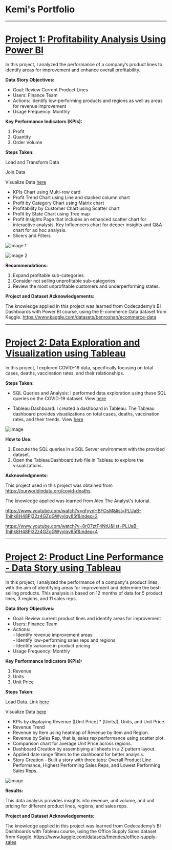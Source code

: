 
# Kemi's Portfolio

<hr>

# [Project 1: Profitability Analysis Using Power BI](https://drive.google.com/file/d/1IppUJsQNDVFO0C9AyMTPv-eQPmuG0Ixy/view?usp=sharing)

In this project, I analyzed the performance of a company’s product lines to identify areas for improvement and enhance overall profitability.

**Data Story Objectives:**

*  Goal: Review Current Product Lines
*  Users: Finance Team
*  Actions: Identify low-performing products and regions as well as areas for revenue improvement
*  Usage Frequency: Monthly

**Key Performance Indicators (KPIs):**
1.	Profit
2.	Quantity
3.	Order Volume

**Steps Taken:**

Load and Transform Data

Join Data

Visualize Data [here](https://drive.google.com/file/d/12Jvf1eskCjuLvB2J1vkahYhX2r-jAz9f/view?usp=sharing)
*  KPIs Chart using Multi-row card
*  Profit Trend Chart using Line and stacked column chart
*  Profit by Category Chart using Matrix chart
*  Profitability by Customer Chart using Scatter chart
*  Profit by State Chart using Tree map
*  Profit Insights Page that includes an enhanced scatter chart for interactive analysis, Key Influencers chart for deeper insights and Q&A chart for ad hoc analysis.
*  Slicers and Filters

 ![image 1](Images/analysis.png)
 
 ![image 2](Images/insight.png)


**Recommendations:**
1.	Expand profitable sub-categories
2.	Consider not selling unprofitable sub-categories
3.  Review the most unprofitable customers and underperforming states.

**Project and Dataset Acknowledgements:**

The knowledge applied in this project was learned from Codecademy’s BI Dashboards with Power BI course, using the E-commerce Data dataset from Kaggle. https://www.kaggle.com/datasets/benroshan/ecommerce-data

<hr>

# [Project 2: Data Exploration and Visualization using Tableau](https://public.tableau.com/app/profile/fadekemi.akinduyile/viz/COVID19DashBoard_16897023854090/Dashboard1)

In this project, I explored COVID-19 data, specifically focusing on total cases, deaths, vaccination rates, and their relationships.

**Steps Taken:**

* SQL Queries and Analysis: I performed data exploration using these SQL queries on the COVID-19 dataset. View [here](https://github.com/FadekemiAkinduyile/SQL-Data-Projects/blob/main/SQLQuery%20-%20COVID19%20Project.sql)

* Tableau Dashboard: I created a dashboard in Tableau. The Tableau dashboard provides visualizations on total cases, deaths, vaccination rates, and their trends. View [here](https://public.tableau.com/app/profile/fadekemi.akinduyile/viz/COVID19DashBoard_16897023854090/Dashboard1)

![image](Images/covid.png)

**How to Use:**

1. Execute the SQL queries in a SQL Server environment with the provided dataset.
2. Open the TableauDashboard.twb file in Tableau to explore the visualizations.

**Acknowledgments:**

This project used in this project was obtained from https://ourworldindata.org/covid-deaths.

The knowledge applied was learned from Alex The Analyst's tutorial.

https://www.youtube.com/watch?v=qfyynHBFOsM&list=PLUaB-1hjhk8H48Pj32z4GZgGWyylqv85f&index=2

https://www.youtube.com/watch?v=8rO7ztF4NtU&list=PLUaB-1hjhk8H48Pj32z4GZgGWyylqv85f&index=4

<hr>

# [Project 2: Product Line Performance - Data Story using Tableau](https://public.tableau.com/app/profile/fadekemi.akinduyile/viz/ProductLinePerformance_17010292790450/ProductLinePerformance)

In this project, I analyzed the performance of a company's product lines, with the aim of identifying areas for improvement and determine the best-selling products. This analysis is based on 12 months of data for 5 product lines, 3 regions, and 11 sales reps.

**Data Story Objectives:**

*  Goal: Review current product lines and identify areas for improvement
*  Users: Finance Team
*  Actions: <br> - Identify revenue improvement areas<br> - Identify low-performing sales reps and regions<br> - Identify variance in product pricing
*  Usage Frequency: Monthly

**Key Performance Indicators (KPIs):**
1.	Revenue
2.	Units
3.	Unit Price

**Steps Taken:**

Load Data. Link [here](https://www.kaggle.com/datasets/fmendes/office-supply-sales)

Visualize Data [here](https://public.tableau.com/app/profile/fadekemi.akinduyile/viz/ProductLinePerformance_17010292790450/ProductLinePerformance)
* KPIs by displaying Revenue ([Unit Price] * [Units]), Units, and Unit Price.
* Revenue Trend
* Revenue by Item using heatmap of Revenue by Item and Region.
* Revenue by Sales Rep, that is, sales rep performance using scatter plot.
* Comparison chart for average Unit Price across regions.
* Dashboard Creation by assemblying all sheets in a Z pattern layout.
* Applied date range filters to the dashboard for better analysis.
* Story Creation - Built a story with three tabs: Overall Product Line Performance, Highest Performing Sales Reps, and Lowest Performing Sales Reps.

![image](Images/performance.png)

**Results:**

This data analysis provides insights into revenue, unit volume, and unit pricing for different product lines, regions, and sales reps.

**Project and Dataset Acknowledgements:**

The knowledge applied in this project was learned from Codecademy’s BI Dashboards with Tableau course, using the Office Supply Sales dataset from Kaggle. https://www.kaggle.com/datasets/fmendes/office-supply-sales



















